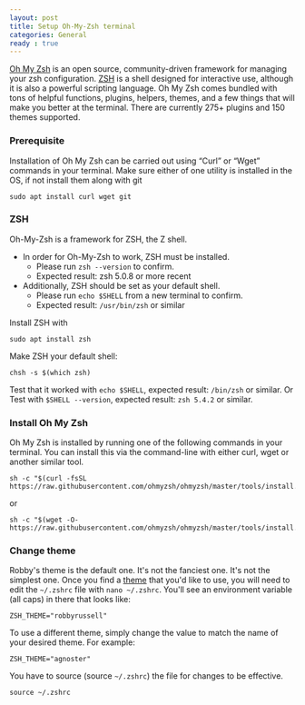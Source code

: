 ```yaml
---
layout: post
title: Setup Oh-My-Zsh terminal
categories: General
ready : true
---
```


[Oh My Zsh](https://github.com/ohmyzsh/ohmyzsh) is an open source, community-driven framework 
for managing your zsh configuration. [ZSH](https://www.zsh.org/) is a shell designed for interactive use, although 
it is also a powerful scripting language. Oh My Zsh comes bundled with tons of helpful functions, plugins, helpers, themes, 
and a few things that will make you better at the terminal. There are currently 275+ plugins and 150 themes supported.

### Prerequisite

Installation of Oh My Zsh can be carried out using “Curl” or “Wget” commands in your terminal. Make sure either of 
one utility is installed in the OS, if not install them along with git

```
sudo apt install curl wget git
```

### ZSH

Oh-My-Zsh is a framework for ZSH, the Z shell.

* In order for Oh-My-Zsh to work, ZSH must be installed.
    * Please run `zsh --version` to confirm. 
    * Expected result: zsh 5.0.8 or more recent
* Additionally, ZSH should be set as your default shell.
    * Please run `echo $SHELL` from a new terminal to confirm.
    * Expected result: `/usr/bin/zsh` or similar

Install ZSH with

```
sudo apt install zsh
```

Make ZSH your default shell: 

```
chsh -s $(which zsh)
```

Test that it worked with `echo $SHELL`, expected result: `/bin/zsh` or similar. Or Test with `$SHELL --version`, 
expected result: `zsh 5.4.2` or similar.

### Install Oh My Zsh

Oh My Zsh is installed by running one of the following commands in your terminal. You can install this via the 
command-line with either curl, wget or another similar tool.

```
sh -c "$(curl -fsSL https://raw.githubusercontent.com/ohmyzsh/ohmyzsh/master/tools/install.sh)"
``` 
or
```
sh -c "$(wget -O- https://raw.githubusercontent.com/ohmyzsh/ohmyzsh/master/tools/install.sh)"
```

### Change theme

Robby's theme is the default one. It's not the fanciest one. It's not the simplest one. Once you find a 
[theme](https://github.com/ohmyzsh/ohmyzsh/wiki/Themes) that you'd like to use, you will need to edit the `~/.zshrc` 
file with `nano ~/.zshrc`. You'll see an environment variable (all caps) in there that looks like:

```
ZSH_THEME="robbyrussell"
```

To use a different theme, simply change the value to match the name of your desired theme. For example:

```
ZSH_THEME="agnoster"
```

You have to source (source `~/.zshrc`) the file for changes to be effective.

```
source ~/.zshrc
```

